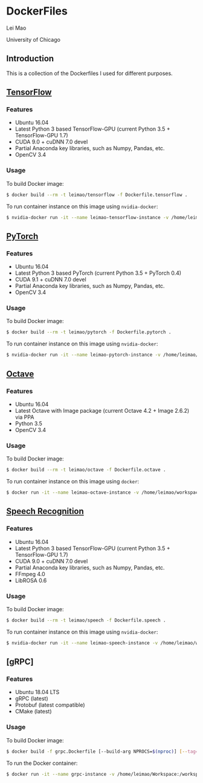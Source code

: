 # DockerFiles

Lei Mao

University of Chicago

## Introduction

This is a collection of the Dockerfiles I used for different purposes.


## [TensorFlow](https://github.com/leimao/DockerFiles/blob/master/Dockerfile.tensorflow)

### Features

* Ubuntu 16.04
* Latest Python 3 based TensorFlow-GPU (current Python 3.5 + TensorFlow-GPU 1.7)
* CUDA 9.0 + cuDNN 7.0 devel
* Partial Anaconda key libraries, such as Numpy, Pandas, etc.
* OpenCV 3.4

### Usage

To build Docker image:

```bash
$ docker build --rm -t leimao/tensorflow -f Dockerfile.tensorflow .
```

To run container instance on this image using ``nvidia-docker``:

```bash
$ nvidia-docker run -it --name leimao-tensorflow-instance -v /home/leimao/workspace:/workspace -p 8888:8888 -p 6006:6006 leimao/tensorflow
```


## [PyTorch](https://github.com/leimao/DockerFiles/blob/master/Dockerfile.pytorch)

### Features

* Ubuntu 16.04
* Latest Python 3 based PyTorch (current Python 3.5 + PyTorch 0.4)
* CUDA 9.1 + cuDNN 7.0 devel
* Partial Anaconda key libraries, such as Numpy, Pandas, etc.
* OpenCV 3.4

### Usage

To build Docker image:

```bash
$ docker build --rm -t leimao/pytorch -f Dockerfile.pytorch .
```

To run container instance on this image using ``nvidia-docker``:

```bash
$ nvidia-docker run -it --name leimao-pytorch-instance -v /home/leimao/workspace:/workspace -p 8888:8888 leimao/pytorch
```



## [Octave](https://github.com/leimao/DockerFiles/blob/master/Dockerfile.octave)

### Features

* Ubuntu 16.04
* Latest Octave with Image package (current Octave 4.2 + Image 2.6.2) via PPA
* Python 3.5 
* OpenCV 3.4

### Usage

To build Docker image:

```bash
$ docker build --rm -t leimao/octave -f Dockerfile.octave .
```

To run container instance on this image using ``docker``:

```bash
$ docker run -it --name leimao-octave-instance -v /home/leimao/workspace:/workspace leimao/octave
```


## [Speech Recognition](https://github.com/leimao/DockerFiles/blob/master/Dockerfile.speech)

### Features

* Ubuntu 16.04
* Latest Python 3 based TensorFlow-GPU (current Python 3.5 + TensorFlow-GPU 1.7)
* CUDA 9.0 + cuDNN 7.0 devel
* Partial Anaconda key libraries, such as Numpy, Pandas, etc.
* FFmpeg 4.0
* LibROSA 0.6

### Usage

To build Docker image:

```bash
$ docker build --rm -t leimao/speech -f Dockerfile.speech .
```

To run container instance on this image using ``nvidia-docker``:

```bash
$ nvidia-docker run -it --name leimao-speech-instance -v /home/leimao/workspace:/workspace -p 8888:8888 -p 6006:6006 leimao/speech
```

## [gRPC]

### Features

* Ubuntu 18.04 LTS
* gRPC (latest)
* Protobuf (latest compatible)
* CMake (latest)

### Usage

To build Docker image:

```bash
$ docker build -f grpc.Dockerfile [--build-arg NPROCS=$(nproc)] [--tag=grpc-cmake] .
```
To run the Docker container:

```bash
$ docker run -it --name grpc-instance -v /home/leimao/Workspace:/workspace grpc-cmake
```
